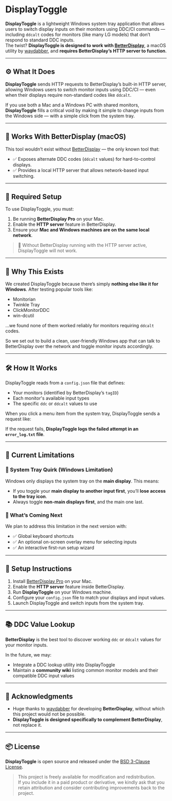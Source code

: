 # DisplayToggle

**DisplayToggle** is a lightweight Windows system tray application that allows users to switch display inputs on their monitors using DDC/CI commands — including `ddcalt` codes for monitors (like many LG models) that don’t respond to standard DDC inputs.  
The twist? **DisplayToggle is designed to work with [BetterDisplay](https://github.com/waydabber/BetterDisplay)**, a macOS utility by [waydabber](https://twitter.com/waydabber), and **requires BetterDisplay’s HTTP server to function**.

---

## ⚙️ What It Does

**DisplayToggle** sends HTTP requests to BetterDisplay’s built-in HTTP server, allowing Windows users to switch monitor inputs using DDC/CI — even when their displays require non-standard codes like `ddcalt`.  

If you use both a Mac and a Windows PC with shared monitors, **DisplayToggle** fills a critical void by making it simple to change inputs from the Windows side — with a simple click from the system tray.

---

## 🤝 Works With BetterDisplay (macOS)

This tool wouldn’t exist without [BetterDisplay](https://github.com/waydabber/BetterDisplay) — the only known tool that:

- ✅ Exposes alternate DDC codes (`ddcalt` values) for hard-to-control displays.
- ✅ Provides a local HTTP server that allows network-based input switching.

---

## 🔗 Required Setup

To use DisplayToggle, you must:

1. Be running **BetterDisplay Pro** on your Mac.
2. Enable the **HTTP server** feature in BetterDisplay.
3. Ensure your **Mac and Windows machines are on the same local network**.

> 🛑 Without BetterDisplay running with the HTTP server active, DisplayToggle will not work.

---

## 🚀 Why This Exists

We created DisplayToggle because there’s simply **nothing else like it for Windows**. After testing popular tools like:

- Monitorian  
- Twinkle Tray  
- ClickMonitorDDC  
- win-dcutil  

…we found none of them worked reliably for monitors requiring `ddcalt` codes.

So we set out to build a clean, user-friendly Windows app that can talk to BetterDisplay over the network and toggle monitor inputs accordingly.

---

## 🛠️ How It Works

DisplayToggle reads from a `config.json` file that defines:

- Your monitors (identified by BetterDisplay’s `tagID`)
- Each monitor's available input types
- The specific `ddc` or `ddcalt` values to use

When you click a menu item from the system tray, DisplayToggle sends a request like:




If the request fails, **DisplayToggle logs the failed attempt in an `error_log.txt` file**.

---

## 🧪 Current Limitations

### 🧩 System Tray Quirk (Windows Limitation)

Windows only displays the system tray on the **main display**. This means:

- If you toggle your **main display to another input first**, you’ll **lose access to the tray icon**.
- Always toggle **non-main displays first**, and the main one last.

### 🚧 What’s Coming Next

We plan to address this limitation in the next version with:

- ✅ Global keyboard shortcuts  
- ✅ An optional on-screen overlay menu for selecting inputs  
- ✅ An interactive first-run setup wizard  

---

## 📌 Setup Instructions

1. Install [BetterDisplay Pro](https://github.com/waydabber/BetterDisplay) on your Mac.
2. Enable the **HTTP server** feature inside BetterDisplay.
3. Run **DisplayToggle** on your Windows machine.
4. Configure your `config.json` file to match your displays and input values.
5. Launch DisplayToggle and switch inputs from the system tray.

---

## 📚 DDC Value Lookup

**BetterDisplay** is the best tool to discover working `ddc` or `ddcalt` values for your monitor inputs.

In the future, we may:
- Integrate a DDC lookup utility into DisplayToggle
- Maintain a **community wiki** listing common monitor models and their compatible DDC input values

---

## 🙏 Acknowledgments

- Huge thanks to [waydabber](https://github.com/waydabber) for developing **BetterDisplay**, without which this project would not be possible.
- **DisplayToggle is designed specifically to complement BetterDisplay**, not replace it.

---

## 📦 License

**DisplayToggle** is open source and released under the [BSD 3-Clause License](LICENSE).

> This project is freely available for modification and redistribution.  
> If you include it in a paid product or derivative, we kindly ask that you retain attribution and consider contributing improvements back to the project.

